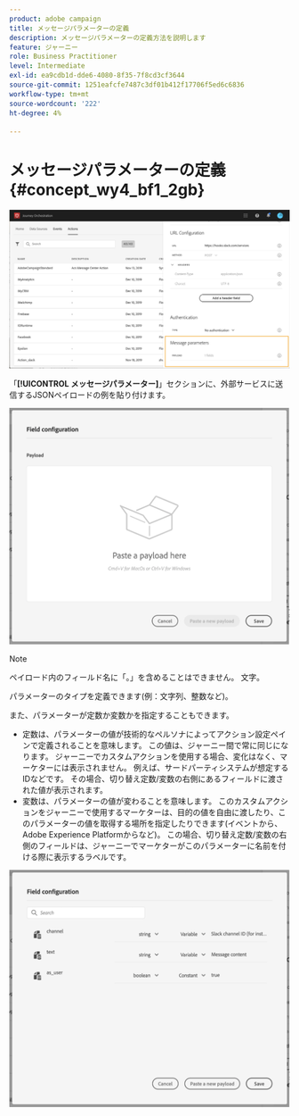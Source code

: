 ```yaml
---
product: adobe campaign
title: メッセージパラメーターの定義
description: メッセージパラメーターの定義方法を説明します
feature: ジャーニー
role: Business Practitioner
level: Intermediate
exl-id: ea9cdb1d-dde6-4080-8f35-7f8cd3cf3644
source-git-commit: 1251eafcfe7487c3df01b412f17706f5ed6c6836
workflow-type: tm+mt
source-wordcount: '222'
ht-degree: 4%

---
```


# メッセージパラメーターの定義 {#concept_wy4_bf1_2gb}

![](../assets/messageparameterssection.png)

「**[!UICONTROL メッセージパラメーター]**」セクションに、外部サービスに送信するJSONペイロードの例を貼り付けます。

![](../assets/customactionpayloadmessage.png)

>[!NOTE]
>
>ペイロード内のフィールド名に「。」を含めることはできません。 文字。

パラメーターのタイプを定義できます(例：文字列、整数など)。

また、パラメーターが定数か変数かを指定することもできます。

* 定数は、パラメーターの値が技術的なペルソナによってアクション設定ペインで定義されることを意味します。 この値は、ジャーニー間で常に同じになります。 ジャーニーでカスタムアクションを使用する場合、変化はなく、マーケターには表示されません。 例えば、サードパーティシステムが想定するIDなどです。 その場合、切り替え定数/変数の右側にあるフィールドに渡された値が表示されます。
* 変数は、パラメーターの値が変わることを意味します。 このカスタムアクションをジャーニーで使用するマーケターは、目的の値を自由に渡したり、このパラメーターの値を取得する場所を指定したりできます(イベントから、Adobe Experience Platformからなど)。 この場合、切り替え定数/変数の右側のフィールドは、ジャーニーでマーケターがこのパラメーターに名前を付ける際に表示するラベルです。

![](../assets/customactionpayloadmessage2.png)
